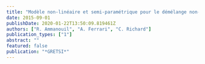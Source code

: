 ```yaml
---
title: "Modèle non-linéaire et semi-paramétrique pour le démélange non-supervisé d'images hyperspectrales"
date: 2015-09-01
publishDate: 2020-01-22T13:50:09.819461Z
authors: ["R. Ammanouil", "A. Ferrari", "C. Richard"]
publication_types: ["1"]
abstract: ""
featured: false
publication: "*GRETSI*"
---
```



